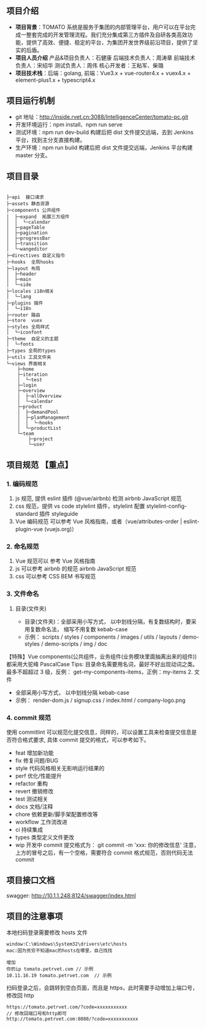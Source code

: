 ## 项目介绍

- **项目背景**：TOMATO 系统是服务于集团的内部管理平台，用户可以在平台完成一整套完成的开发管理流程。我们充分集成第三方插件及自研各类高效功能，提供了高效、便捷、稳定的平台，为集团开发世界级前沿项目，提供了坚实的后盾。
- **项目人员介绍**
  产品&项目负责人：石健康
  后端技术负责人：周涛章
  前端技术负责人：宋绍华
  测试负责人：周伟
  核心开发者：王粘军、柴璐
- **项目技术栈**：后端：golang, 前端：Vue3.x + vue-router4.x + vuex4.x + element-plus1.x + typescript4.x

## 项目运行机制

- git 地址：http://inside.rvet.cn:3088/IntelligenceCenter/tomato-pc.git
- 开发环境运行：npm install、npm run serve
- 测试环境：npm run dev-build 构建后把 dist 文件提交远端，去到 Jenkins 平台，找到主分支直接构建。
- 生产环境：npm run build 构建后把 dist 文件提交远端，Jenkins 平台构建 master 分支。

## 项目目录

```

├─api  接口请求
├─assets 静态资源
├─components 公共组件
│  ├─expand  拓展三方组件
│  │  └─calendar
│  ├─pageTable
│  ├─pagination
│  ├─progressBar
│  ├─transition
│  └─wangeditor
├─directives 自定义指令
├─hooks  全局hooks
├─layout 布局
│  ├─header
│  ├─main
│  └─side
├─locales i18n相关
│  └─lang
├─plugins 插件
│  └─i18n
├─router 路由
├─store  vuex
├─styles 全局样式
│  └─iconfont
├─theme  自定义的主题
│  └─fonts
├─types 全局的types
├─utils 工具文件夹
└─views 界面相关
    ├─home
    ├─iteration
    │  └─test
    ├─login
    ├─overview
    │  ├─allOverview
    │  └─calendar
    ├─product
    │  ├─demandPool
    │  ├─planManagement
    │  │  └─hooks
    │  └─productList
    └─team
        ├─project
        └─user

```

## 项目规范 【重点】

### 1. 编码规范

1. js 规范, 提供 eslint 插件 (@vue/airbnb) 检测 airbnb JavaScript 规范
2. css 规范，提供 vs code stylelint 插件，stylelint 配置 stylelint-config-standard 插件 styleguide
3. Vue 编码规范 可以参考 Vue 风格指南，或者（vue/attributes-order | eslint-plugin-vue (vuejs.org)）

### 2. 命名规范

1. Vue 规范可以 参考 Vue 风格指南
2. js 可以参考 airbnb 的规范 airbnb JavaScript 规范
3. css 可以参考 CSS BEM 书写规范

### 3. 文件命名

1. 目录(文件夹)


    - 目录(文件夹)：全部采用小写方式， 以中划线分隔，有复数结构时，要采用复数命名法， 缩写不用复数 kebab-case
    - 示例： scripts / styles / components / images / utils / layouts / demo-styles / demo-scripts / img / doc

【特殊】Vue components(公共组件，业务组件(业务模块里面抽离出来的组件))都采用大驼峰 PascalCase
Tips: 目录命名需要用名词，最好不好出现动词之类。 最多不超超过 3 级，反例： get-my-components-items，正例：my-items 2. 文件

- 全部采用小写方式， 以中划线分隔 kebab-case
- 示例： render-dom.js / signup.css / index.html / company-logo.png

### 4. commit 规范

使用 commitlint 可以规范化提交信息，同样的，可以设置工具来检查提交信息是否符合格式要求, 具体 commit 提交的格式，可以参考如下。

- feat 增加新功能
- fix 修复问题/BUG
- style 代码风格相关无影响运行结果的
- perf 优化/性能提升
- refactor 重构
- revert 撤销修改
- test 测试相关
- docs 文档/注释
- chore 依赖更新/脚手架配置修改等
- workflow 工作流改进
- ci 持续集成
- types 类型定义文件更改
- wip 开发中
  commit 提交格式为：
  git commit -m 'xxx: 你的修改信息'
  注意，上方的冒号之后，有一个空格，需要符合 commit 格式规范，否则代码无法 commit

## 项目接口文档

swagger: http://10.1.1.248:8124/swagger/index.html

## 项目的注意事项

本地扫码登录需要修改 hosts 文件

```
window:C:\Windows\System32\drivers\etc\hosts
mac:因为贫穷不知道mac的hosts在哪里，自己找找

增加
你的ip tomato.petrvet.com // 示例
10.11.16.19 tomato.petrvet.com  // 示例
```

扫码登录之后，会跳转到空白页面，而且是 https，此时需要手动增加上端口号，修改回 http

```
https://tomato.petrvet.com/?code=xxxxxxxxxxx
// 修改回端口号和http即可
http://tomato.petrvet.com:8080/?code=xxxxxxxxxxx
```
